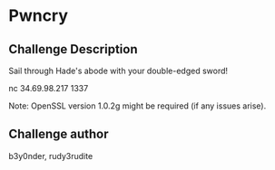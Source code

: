 # Pwncry

## Challenge Description

Sail through Hade's abode with your double-edged sword!

nc 34.69.98.217 1337

Note: OpenSSL version 1.0.2g might be required (if any issues arise).

## Challenge author
b3y0nder, rudy3rudite 
